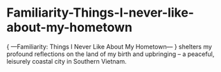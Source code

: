 # Familiarity-Things-I-never-like-about-my-hometown
{ ––Familiarity: Things I Never Like About My Hometown–– } shelters my profound reflections on the land of my birth and upbringing – a peaceful, leisurely coastal city in Southern Vietnam.
